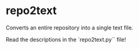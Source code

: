 # repo2text
Converts an entire repository into a single text file.

Read the descriptions in the `repo2text.py`` file!